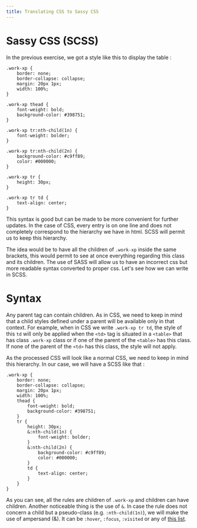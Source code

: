 ```yaml
---
title: Translating CSS to Sassy CSS
---
```


# Sassy CSS (SCSS)

In the previous exercise, we got a style like this to display the table :

    .work-xp {
        border: none;
        border-collapse: collapse;
        margin: 20px 1px;
        width: 100%;
    }
    
    .work-xp thead {
        font-weight: bold;
        background-color: #398751;
    }
    
    .work-xp tr:nth-child(1n) {
        font-weight: bolder;
    }
    
    .work-xp tr:nth-child(2n) {
        background-color: #c9ff89;
        color: #000000;
    }
    
    .work-xp tr {
        height: 30px;
    }
    
    .work-xp tr td {
        text-align: center;
    }
    
This syntax is good but can be made to be more convenient for further updates. In the case of CSS, every entry is on one
line and does not completely correspond to the hierarchy we have in html. SCSS will permit us to keep this hierarchy.

The idea would be to have all the children of `.work-xp` inside the same brackets, this would permit to see at once 
everything regarding this class and its children. The use of SASS will allow us to have an incorrect css but more 
readable syntax converted to proper css. Let's see how we can write in SCSS.

# Syntax

Any parent tag can contain children. As in CSS, we need to keep in mind that a child styles defined under a parent will 
be available only in that context. For example, when in CSS we write `.work-xp tr td`, the style of this `td` will only
be applied when the `<td>` tag is situated in a `<table>` that has class `.work-xp` class or if one of the parent of the 
`<table>` has this class. If none of the parent of the `<td>` has this class, the style will not apply.

As the processed CSS will look like a normal CSS, we need to keep in mind this hierarchy. In our case, we will have a 
SCSS like that :

    .work-xp {
        border: none;
        border-collapse: collapse;
        margin: 20px 1px;
        width: 100%;
        thead {
            font-weight: bold;
            background-color: #398751;
        }
        tr {
            height: 30px;
            &:nth-child(1n) {
                font-weight: bolder;
            }
            &:nth-child(2n) {
                background-color: #c9ff89;
                color: #000000;
            }
            td {
                text-align: center;
            }
        }
    }
    
As you can see, all the rules are children of `.work-xp` and children can have children. Another noticeable thing is the
use of `&`. In case the rule does not concern a child but a pseudo-class (e.g. `:nth-child(1n)`), we will make the use of 
ampersand (&amp;). It can be `:hover`, `:focus`, `:visited` or any of [this list](https://www.w3schools.com/css/css_pseudo_classes.asp).



